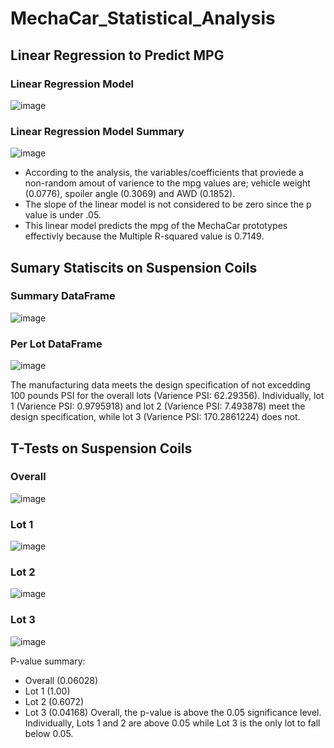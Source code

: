 # MechaCar_Statistical_Analysis

## Linear Regression to Predict MPG
### Linear Regression Model
![image](https://user-images.githubusercontent.com/109488343/211123702-57df7f3a-fba6-4f77-a689-94b3a6dc71d8.png)
### Linear Regression Model Summary
![image](https://user-images.githubusercontent.com/109488343/211123637-418ff5b2-8d9e-45cf-acfc-12b761fc10a1.png)

- According to the analysis, the variables/coefficients that proviede a non-random amout of varience to the mpg values are; vehicle weight (0.0776), spoiler angle (0.3069) and AWD (0.1852).
- The slope of the linear model is not considered to be zero since the p value is under .05.
- This linear model predicts the mpg of the MechaCar prototypes effectivly because the Multiple R-squared value is 0.7149.

## Sumary Statiscits on Suspension Coils

### Summary DataFrame
![image](https://user-images.githubusercontent.com/109488343/211124477-b1fae879-43e7-4fac-a71f-d9291768cf6b.png)

### Per Lot DataFrame
![image](https://user-images.githubusercontent.com/109488343/211124631-e5adbd96-270a-44ff-ab3f-edbed9d48e43.png)

The manufacturing data meets the design specification of not excedding 100 pounds PSI for the overall lots (Varience PSI: 62.29356). 
Individually, lot 1 (Varience PSI: 0.9795918) and lot 2 (Varience PSI: 7.493878) meet the design specification, while lot 3 (Varience PSI: 170.2861224) does not.


## T-Tests on Suspension Coils

### Overall
![image](https://user-images.githubusercontent.com/109488343/211123967-7e2b0068-5aaa-49f6-a605-5295bcb72013.png)
### Lot 1
![image](https://user-images.githubusercontent.com/109488343/211124020-2c09368f-6a9d-464f-aa68-e83a5087b16e.png)
### Lot 2
![image](https://user-images.githubusercontent.com/109488343/211124039-30c303f5-dd31-4527-8cf5-60afbd51e25d.png)
### Lot 3
![image](https://user-images.githubusercontent.com/109488343/211124082-9ed91c18-accd-4ed3-bfe6-98a6643d0077.png)

P-value summary:
  - Overall (0.06028)
  - Lot 1 (1.00)
  - Lot 2 (0.6072)
  - Lot 3 (0.04168)
Overall, the p-value is above the 0.05 significance level. Individually, Lots 1 and 2 are above 0.05 while Lot 3 is the only lot to fall below 0.05.



